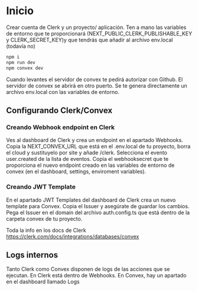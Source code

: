 # Inicio

Crear cuenta de Clerk y un proyecto/ aplicación. Ten a mano las variables de entorno que te proporcionará (NEXT_PUBLIC_CLERK_PUBLISHABLE_KEY y CLERK_SECRET_KEY)y que tendrás que añadir al archivo env.local (todavía no)

```bash
npm i
npm run dev
npm convex dev

```

Cuando levantes el servidor de convex te pedirá autorizar con Github. El servidor de convex se abrirá en otro puerto. Se te genera directamente un archivo env.local con las variables de entorno.

## Configurando Clerk/Convex

### Creando Webhook endpoint en Clerk

Ves al dashboard de Clerk y crea un endpoint en el apartado Webhooks. Copia la NEXT_CONVEX_URL que está en el .env.local de tu proyecto, borra el cloud y sustituyelo por site y añade /clerk. Selecciona el evento user.created de la lista de eventos. Copia el webhooksecret que te proporciona el nuevo endpoint creado en las variables de entorno de convex (en el dashboard, settings, enviroment variables).

### Creando JWT Template

En el apartado JWT Templates del dashboard de Clerk crea un nuevo template para Convex. Copia el Issuer y asegúrate de guardar los cambios. Pega el Issuer en el domain del archivo auth.config.ts que está dentro de la carpeta convex de tu proyecto.

Toda la info en los docs de Clerk https://clerk.com/docs/integrations/databases/convex

## Logs internos

Tanto Clerk como Convex disponen de logs de las acciones que se ejecutan. En Clerk está dentro de Webhooks. En Convex, hay un apartado en el dashboard llamado Logs
